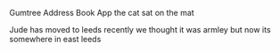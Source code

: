 Gumtree Address Book App
the cat sat on the mat 

Jude has moved to leeds recently 
we thought it was armley but now its somewhere in east leeds